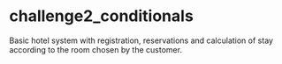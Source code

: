 # challenge2_conditionals
Basic hotel system with registration, reservations and calculation of stay according to the room chosen by the customer.
